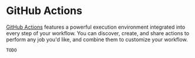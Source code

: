 # GitHub Actions

[GitHub Actions](https://help.github.com/en/actions) features a powerful execution environment integrated into every step of your workflow. You can discover, create, and share actions to perform any job you'd like, and combine them to customize your workflow.

`TODO`

